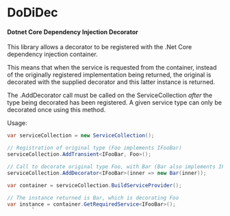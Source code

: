 # DoDiDec

#### Dotnet Core Dependency Injection Decorator

This library allows a decorator to be registered with the .Net Core dependency injection container.

This means that when the service is requested from the container, instead of the originally registered implementation being returned, the original is decorated with the supplied decorator and this latter instance is returned.

The .AddDecorator call must be called on the ServiceCollection _after_ the type being decorated has been registered.
A given service type can only be decorated once using this method.

Usage:

```C#
var serviceCollection = new ServiceCollection();

// Registration of original type (Foo implements IFooBar)
serviceCollection.AddTransient<IFooBar, Foo>();

// Call to decorate original type Foo, with Bar (Bar also implements IFooBar)
serviceCollection.AddDecorator<IFooBar>(inner => new Bar(inner));

var container = serviceCollection.BuildServiceProvider();

// The instance returned is Bar, which is decorating Foo
var instance = container.GetRequiredService<IFooBar>();
        `
```
